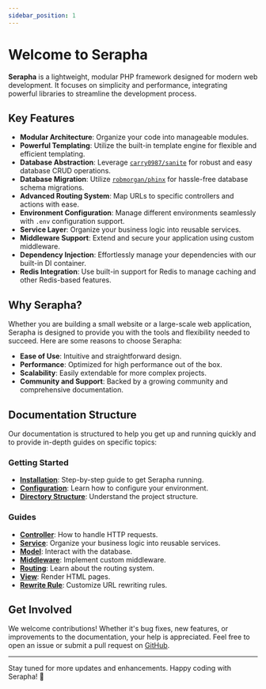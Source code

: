 ```yaml
---
sidebar_position: 1
---
```


# Welcome to Serapha

**Serapha** is a lightweight, modular PHP framework designed for modern web development. It focuses on simplicity and performance, integrating powerful libraries to streamline the development process.

## Key Features

- **Modular Architecture**: Organize your code into manageable modules.
- **Powerful Templating**: Utilize the built-in template engine for flexible and efficient templating.
- **Database Abstraction**: Leverage [`carry0987/sanite`](https://github.com/carry0987/Sanite) for robust and easy database CRUD operations.
- **Database Migration**: Utilize [`robmorgan/phinx`](https://github.com/cakephp/phinx) for hassle-free database schema migrations.
- **Advanced Routing System**: Map URLs to specific controllers and actions with ease.
- **Environment Configuration**: Manage different environments seamlessly with `.env` configuration support.
- **Service Layer**: Organize your business logic into reusable services.
- **Middleware Support**: Extend and secure your application using custom middleware.
- **Dependency Injection**: Effortlessly manage your dependencies with our built-in DI container.
- **Redis Integration**: Use built-in support for Redis to manage caching and other Redis-based features.

## Why Serapha?

Whether you are building a small website or a large-scale web application, Serapha is designed to provide you with the tools and flexibility needed to succeed. Here are some reasons to choose Serapha:

- **Ease of Use**: Intuitive and straightforward design.
- **Performance**: Optimized for high performance out of the box.
- **Scalability**: Easily extendable for more complex projects.
- **Community and Support**: Backed by a growing community and comprehensive documentation.

## Documentation Structure

Our documentation is structured to help you get up and running quickly and to provide in-depth guides on specific topics:

### Getting Started
- **[Installation](./getting-started/installation)**: Step-by-step guide to get Serapha running.
- **[Configuration](./getting-started/configuration)**: Learn how to configure your environment.
- **[Directory Structure](./getting-started/directory-structure)**: Understand the project structure.

### Guides
- **[Controller](./guides/controller)**: How to handle HTTP requests.
- **[Service](./guides/service)**: Organize your business logic into reusable services.
- **[Model](./guides/model)**: Interact with the database.
- **[Middleware](./guides/middleware)**: Implement custom middleware.
- **[Routing](./guides/routing)**: Learn about the routing system.
- **[View](./guides/view)**: Render HTML pages.
- **[Rewrite Rule](./guides/rewrite-rule)**: Customize URL rewriting rules.

## Get Involved

We welcome contributions! Whether it's bug fixes, new features, or improvements to the documentation, your help is appreciated. Feel free to open an issue or submit a pull request on [GitHub](https://github.com/SeraphaLab/Serapha).

---

Stay tuned for more updates and enhancements. Happy coding with Serapha! 🚀
